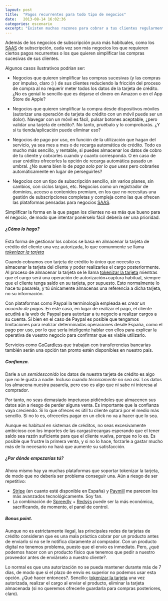 ```yaml
---
layout: post
title:  "Pagos recurrentes para todo tipo de negocios"
date:   2013-08-14 16:02:36
categories: escenario
excerpt: "Existen muchas razones para cobrar a tus clientes regularmente: pago por uso, simplificar el proceso, etc. ¿Pero puedo hacerlo de forma sencilla?. La respuesta es si, claro, que puedes."
---
```


Además de los negocios de subscripción pura más habituales, como los [SAAS](/SAAS/) de subscripción, cada vez son más negocios los que requieren ciertos pagos recurrentes o los que quieren simplificar las compras sucesivas de sus clientes. 

Algunos casos ilustrativos podrían ser:

- Negocios que quieren simplificar las compras sucesivas (y las compras por impulso, claro :) ) de sus clientes reduciendo la fricción del proceso de compra al no requerir meter todos los datos de la tarjeta de crédito. ¿No es genial lo sencillo que es dejarse el dinero en Amazon o en el App Store de Apple?

- Negocios que quieren simplificar la compra desde dispositivos móviles (autorizar una operación de tarjeta de crédito con un móvil puede ser un dolor). Navegar con un móvil es fácil, pulsar botones aceptable, ¿pero validar una tarjeta de crédito?. No tanto, pruébalo y lo comprobarás. ¿Y si tu tienda/aplicación puede eliminar eso? 

- Negocios de pago por uso, en función de la utilización que hagan del servicio, ya sea mes a mes o de recarga automática de crédito. Todo es mucho más sencillo, y rentable, si puedes almacenar los datos de cobro de tu cliente y cobrarles cuando y cuanto corresponda. O en caso de usar _créditos_ ofrecerles la opción de recarga automática pasado un umbral. ¿No suena bien lo de _paga solo por lo que uses_ pero cobrarles automáticamente en lugar de perseguirles? 

- Negocios con un tipo de subscripción sencillo, sin varios planes, sin cambios, con ciclos largos, etc. Negocios como un registrador de dominios, acceso a contenidos premium, en los que no necesitas una gestión de subscripciones completas y compleja como las que ofrecen las plataformas pensadas para negocios [SAAS](/SAAS/).

Simplificar la forma en la que pagan los clientes no es más que bueno para el negocio, de modo que intentar ponérselo fácil debería ser una prioridad. 

##### ¿Cómo lo hago?

Esta forma de gestionar los cobros se basa en almacenar la tarjeta de crédito del cliente una vez autorizada, lo que comunmente se llama _[tokenizar la tarjeta](/tokenizar/)_

Cuando cobramos con tarjeta de crédito lo único que necesito es almacenar la tarjeta del cliente y poder realizarles el cargo posteriormente. Al proceso de almacenar la tarjeta se le llama [tokenizar la tarjeta](/tokenizar/) mientras que el cargo será una operación de autorización+captura habitual, siempre que el cliente tenga saldo en su tarjeta, por supuesto. Esto normalmente lo hace tu pasarela, y tú únicamente almacenas una referencia a dicha tarjeta, no su información.

Con plataformas como Paypal la terminología empleada es _crear un acuerdo de pagos_. En este caso, en lugar de realizar el pago, el cliente acudirá a la web de Paypal para autorizar a tu negocio a realizar cargos a su cuenta. Si bien en el caso de Paypal es posible que tengamos limitaciones para realizar determinadas operaciones desde España, como el pago por uso, por lo que sería inteligente hablar con ellos para explicar la operativa de vuestro negocio para confirmar que es viable utilizarlo.

Servicios como [GoCardless](/gocardless/) que trabajan con transferencias bancarias también serán una opción tan pronto estén disponibles en nuestro país.


##### Confianza.

Darle a un _semidesconido_ los datos de nuestra tarjeta de crédito es algo que no le gusta a nadie. Incluso cuando _técnicamente no sea así_. Los datos los almacena nuestra pasarela, pero eso es algo que ni sabe ni interesa al comprador.

Por tanto, no seas demasiado impetuoso pidiéndoles que almacenen sus datos aún a riesgo de perder alguna venta. Es importante que la confianza vaya creciendo. Si lo que ofreces es útil tu cliente optará por el medio más sencillo. Si no lo es, ofrecerles pagar en un click no va a hacer que lo sea.

Aunque es habitual en sistemas de créditos, no seas excesivamente ambicioso con los importes de las cargas/recargas esperando que el tener saldo sea razón suficiente para que el cliente vuelva, porque no lo es. Es posible que frustre la primera venta, y si no lo hace, forzarle a gastar mucho más de lo necesario no hará que aumente su satisfacción.



##### ¿Por dónde empezarías tú?

Ahora mismo hay ya muchas plataformas que soportar tokenizar la tarjeta, de modo que no debería ser problema conseguir una. Aún a riesgo de ser repetitivo:

- [Stripe](/stripe/) (en cuanto esté disponible en España) y [Paymill](/paymill/) me parecen los más avanzados tecnológicamente. Soy fan.
- La combinación de [Spreedly](/spreedly/) + [Redsýs](/redsys/) puede ser la más económica, sacrificando, de momento, el panel de control.


##### Bonus point.

Aunque no es estrictamente ilegal, las principales redes de tarjetas de crédito consideran que es una mala práctica cobrar por un producto antes de enviarlo si no se le notifica claramente al comprador. Con un producto digital no tenemos problema, puesto que el envío es inmediato. Pero, ¿qué podemos hacer con un producto físico que tenemos que pedir a nuestro proveedor antes de enviárselo a nuestro cliente?. 

Lo normal es que una autorización no se pueda mantener durante más de 7 días, de modo que si el plazo de envío es superior no podemos usar esta opción. ¿Qué hacer entonces?. Sencillo: [tokenizar la tarjeta](/tokenizar/) una vez autorizada, realizar el cargo al enviar el producto, eliminar la tarjeta almacenada (si no queremos ofrecerle guardarla para compras posteriores, claro). 
